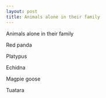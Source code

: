 ```yaml
---
layout: post
title: Animals alone in their family
---
```


Animals alone in their family



Red panda



Platypus

Echidna


Magpie goose



Tuatara


